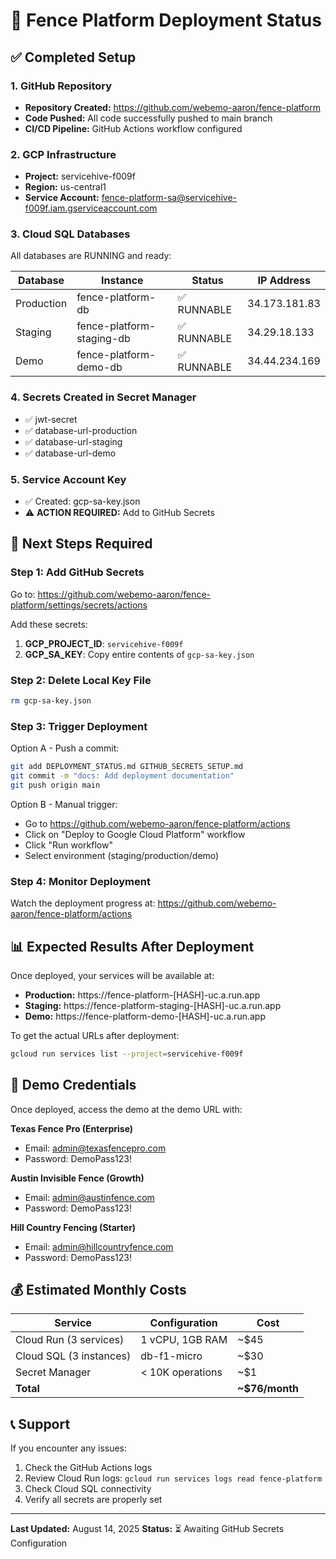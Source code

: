 # 🚀 Fence Platform Deployment Status

## ✅ Completed Setup

### 1. GitHub Repository
- **Repository Created:** https://github.com/webemo-aaron/fence-platform
- **Code Pushed:** All code successfully pushed to main branch
- **CI/CD Pipeline:** GitHub Actions workflow configured

### 2. GCP Infrastructure
- **Project:** servicehive-f009f
- **Region:** us-central1
- **Service Account:** fence-platform-sa@servicehive-f009f.iam.gserviceaccount.com

### 3. Cloud SQL Databases
All databases are RUNNING and ready:

| Database | Instance | Status | IP Address |
|----------|----------|--------|------------|
| Production | fence-platform-db | ✅ RUNNABLE | 34.173.181.83 |
| Staging | fence-platform-staging-db | ✅ RUNNABLE | 34.29.18.133 |
| Demo | fence-platform-demo-db | ✅ RUNNABLE | 34.44.234.169 |

### 4. Secrets Created in Secret Manager
- ✅ jwt-secret
- ✅ database-url-production
- ✅ database-url-staging
- ✅ database-url-demo

### 5. Service Account Key
- ✅ Created: gcp-sa-key.json
- ⚠️ **ACTION REQUIRED:** Add to GitHub Secrets

## 🔴 Next Steps Required

### Step 1: Add GitHub Secrets
Go to: https://github.com/webemo-aaron/fence-platform/settings/secrets/actions

Add these secrets:
1. **GCP_PROJECT_ID**: `servicehive-f009f`
2. **GCP_SA_KEY**: Copy entire contents of `gcp-sa-key.json`

### Step 2: Delete Local Key File
```bash
rm gcp-sa-key.json
```

### Step 3: Trigger Deployment
Option A - Push a commit:
```bash
git add DEPLOYMENT_STATUS.md GITHUB_SECRETS_SETUP.md
git commit -m "docs: Add deployment documentation"
git push origin main
```

Option B - Manual trigger:
- Go to https://github.com/webemo-aaron/fence-platform/actions
- Click on "Deploy to Google Cloud Platform" workflow
- Click "Run workflow"
- Select environment (staging/production/demo)

### Step 4: Monitor Deployment
Watch the deployment progress at:
https://github.com/webemo-aaron/fence-platform/actions

## 📊 Expected Results After Deployment

Once deployed, your services will be available at:
- **Production:** https://fence-platform-[HASH]-uc.a.run.app
- **Staging:** https://fence-platform-staging-[HASH]-uc.a.run.app  
- **Demo:** https://fence-platform-demo-[HASH]-uc.a.run.app

To get the actual URLs after deployment:
```bash
gcloud run services list --project=servicehive-f009f
```

## 🎯 Demo Credentials

Once deployed, access the demo at the demo URL with:

**Texas Fence Pro (Enterprise)**
- Email: admin@texasfencepro.com
- Password: DemoPass123!

**Austin Invisible Fence (Growth)**
- Email: admin@austinfence.com
- Password: DemoPass123!

**Hill Country Fencing (Starter)**
- Email: admin@hillcountryfence.com
- Password: DemoPass123!

## 💰 Estimated Monthly Costs

| Service | Configuration | Cost |
|---------|--------------|------|
| Cloud Run (3 services) | 1 vCPU, 1GB RAM | ~$45 |
| Cloud SQL (3 instances) | db-f1-micro | ~$30 |
| Secret Manager | < 10K operations | ~$1 |
| **Total** | | **~$76/month** |

## 📞 Support

If you encounter any issues:
1. Check the GitHub Actions logs
2. Review Cloud Run logs: `gcloud run services logs read fence-platform`
3. Check Cloud SQL connectivity
4. Verify all secrets are properly set

---

**Last Updated:** August 14, 2025 
**Status:** ⏳ Awaiting GitHub Secrets Configuration